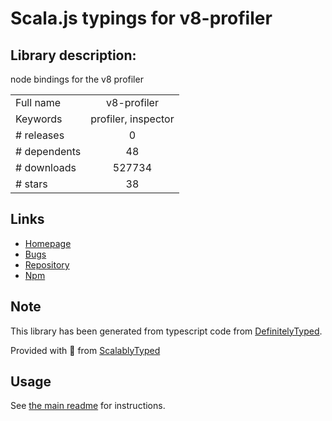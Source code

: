 
# Scala.js typings for v8-profiler


## Library description:
node bindings for the v8 profiler

|                    |                 |
| ------------------ | :-------------: |
| Full name          | v8-profiler |
| Keywords           | profiler, inspector |
| # releases         | 0 |
| # dependents       | 48 |
| # downloads        | 527734 |
| # stars            | 38 |

## Links
- [Homepage](http://github.com/node-inspector/v8-profiler)
- [Bugs](https://github.com/node-inspector/v8-profiler/issues)
- [Repository](https://github.com/node-inspector/v8-profiler)
- [Npm](https://www.npmjs.com/package/v8-profiler)
    


## Note
This library has been generated from typescript code from [DefinitelyTyped](https://definitelytyped.org).

Provided with :purple_heart: from [ScalablyTyped](https://github.com/oyvindberg/ScalablyTyped)

## Usage
See [the main readme](../../readme.md) for instructions.


